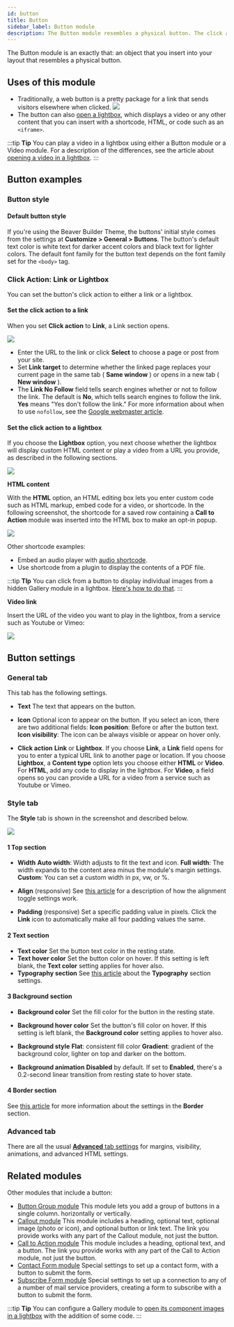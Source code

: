 ```yaml
---
id: button
title: Button
sidebar_label: Button module
description: The Button module resembles a physical button. The click action is either a link or a lightbox, where you can add custom HTML or embed a video.
---
```


The Button module is an exactly that: an object that you insert into your layout that resembles a physical button.

## Uses of this module

- Traditionally, a web button is a pretty package for a link that sends visitors elsewhere when clicked.
  ![](/img/button-module-with-link.jpg)
- The button can also [open a lightbox](#set-the-click-action-to-a-lightbox), which displays a video or any other content that you can insert with a shortcode, HTML, or code such as an `<iframe>`.

:::tip **Tip**
You can play a video in a lightbox using either a Button module or a Video module. For a description of the differences, see the article about [opening a video in a lightbox](/beaver-builder/layouts/modules/video/open-a-video-in-a-lightbox.md).
:::

## Button examples

### Button style

#### Default button style

If you're using the Beaver Builder Theme, the buttons' initial style comes from the settings at **Customize > General > Buttons**. The button's default text color
is white text for darker accent colors and black text for lighter colors. The
default font family for the button text depends on the font family set for the
`<body>` tag.

### Click Action: Link or Lightbox

You can set the button's click action to either a link or a lightbox.

#### Set the click action to a link

When you set **Click action** to **Link**, a Link section opens.

![](/img/button-2.png)

- Enter the URL to the link or click **Select** to choose a page or post from your site.
- Set **Link target** to determine whether the linked page replaces your current page in the same tab ( **Same window** ) or opens in a new tab ( **New window** ).
- The **Link No Follow** field tells search engines whether or not to follow the link. The default is **No**, which tells search engines to follow the link. **Yes** means "Yes don't follow the link." For more information about when to use `nofollow`, see the [Google webmaster article](https://support.google.com/webmasters/answer/96569?hl=en).

#### Set the click action to a lightbox

If you choose the **Lightbox** option, you next choose whether the lightbox will display custom HTML content or play a video from a URL you provide, as described in the following sections.

![](/img/button-3.png)

**HTML content**

With the **HTML** option, an HTML editing box lets you enter custom code such as HTML markup, embed code for a video, or shortcode. In the following screenshot, the shortcode for a saved row containing a **Call to Action** module was inserted into the HTML box to make an opt-in popup.

![](/img/button-4.jpg)

Other shortcode examples:

- Embed an audio player with [audio shortcode](https://wordpress.org/support/article/audio-shortcode/).
- Use shortcode from a plugin to display the contents of a PDF file.

:::tip **TIp**
You can click from a button to display individual images from a hidden Gallery module in a lightbox. [Here's how to do that](/beaver-builder/layouts/modules/gallery/open-a-gallery-lightbox-on-button-click.md).
:::

**Video link**

Insert the URL of the video you want to play in the lightbox, from a service such as Youtube or Vimeo:

![](/img/button-5.jpg)

## Button settings

### General tab

This tab has the following settings.

- **Text**
  The text that appears on the button.

- **Icon**
  Optional icon to appear on the button. If you select an icon, there are two
  additional fields:
  **Icon position**: Before or after the button text.
  **Icon visibility**: The icon can be always visible or appear on hover only.

- **Click action**
  **Link** or **Lightbox**.
  If you choose **Link**, a **Link** field opens for you to enter a typical URL link to another page or location.
  If you choose **Lightbox**, a **Content type** option lets you choose either **HTML** or **Video**.
  For **HTML**, add any code to display in the lightbox.
  For **Video**, a field opens so you can provide a URL for a video from a service such as Youtube or Vimeo.

### Style tab

The **Style** tab is shown in the screenshot and described below.

![](/img/button-6.png)

#### 1 Top section

- **Width**
  **Auto width**: Width adjusts to fit the text and icon.
  **Full width**: The width expands to the content area minus the module's
  margin settings.
  **Custom**:
  You can set a custom width in px, vw, or %.

- **Align** (responsive)
  See [this article](/beaver-builder/getting-started/bb-editor-basics/alignment.md) for a description of how the alignment toggle settings work.

- **Padding** (responsive)
  Set a specific padding value in pixels. Click the **Link** icon to
  automatically make all four padding values the same.

#### 2 Text section

- **Text color**
  Set the button text color in the resting state.
- **Text hover color**
  Set the button color on hover. If this setting is left blank, the **Text
  color** setting applies for hover also.
- **Typography section**
  See [this article](basics/typography.md) about the **Typography** section settings.

#### 3 Background section

- **Background color**
  Set the fill color for the button in the resting state.

- **Background hover color**
  Set the button's fill color on hover. If this setting is left blank, the
  **Background color** setting applies to hover also.

- **Background style**
  **Flat**: consistent fill color
  **Gradient**: gradient of the background color, lighter on top and darker on
  the bottom.

- **Background animation**
  **Disabled** by default. If set to **Enabled**, there's a 0.2-second linear
  transition from resting state to hover state.

#### 4 Border section

See [this article](basics/border.md) for more information about the settings in the
**Border** section.

### Advanced tab

There are all the usual [**Advanced** tab settings](/beaver-builder/layouts/advanced-tab/index.md) for margins, visibility, animations, and advanced HTML settings.

## Related modules

Other modules that include a button:

- [Button Group module](/beaver-builder/layouts/modules/button-group.md)
  This module lets you add a group of buttons in a single column. horizontally or vertically.
- [Callout module](/beaver-builder/layouts/modules/callout-and-call-to-action.md)
  This module includes a heading, optional text, optional image (photo or icon),
  and optional button or link text. The link you provide works with any part of
  the Callout module, not just the button.
- [Call to Action module](/beaver-builder/layouts/modules/callout-and-call-to-action.md)
  This module includes a heading, optional text, and a button. The link you provide works with any part of the Call to Action module, not just the button.
- [Contact Form module](/beaver-builder/layouts/modules/contact-form/contact-form.md)
  Special settings to set up a contact form, with a button to submit the form.
- [Subscribe Form module](/beaver-builder/layouts/modules/subscribe-form/subscribe-form.md)
  Special settings to set up a connection to any of a number of mail service providers, creating a form to subscribe with a button to submit the form.

:::tip **Tip**
You can configure a Gallery module to [open its component images in a lightbox](/beaver-builder/layouts/modules/gallery/open-a-gallery-lightbox-on-button-click.md) with the addition of some code.
:::
